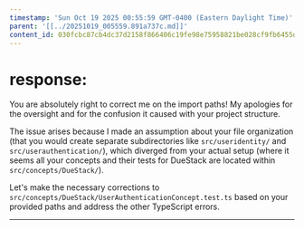 ```yaml
---
timestamp: 'Sun Oct 19 2025 00:55:59 GMT-0400 (Eastern Daylight Time)'
parent: '[[../20251019_005559.891a737c.md]]'
content_id: 030fcbc87cb4dc37d2158f866406c19fe98e75958821be028cf9fb6455d23846
---
```


# response:

You are absolutely right to correct me on the import paths! My apologies for the oversight and for the confusion it caused with your project structure.

The issue arises because I made an assumption about your file organization (that you would create separate subdirectories like `src/useridentity/` and `src/userauthentication/`), which diverged from your actual setup (where it seems all your concepts and their tests for DueStack are located within `src/concepts/DueStack/`).

Let's make the necessary corrections to `src/concepts/DueStack/UserAuthenticationConcept.test.ts` based on your provided paths and address the other TypeScript errors.

***
